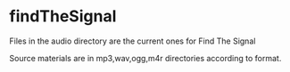 # findTheSignal

Files in the audio directory are the current ones for Find The Signal

Source materials are in mp3,wav,ogg,m4r directories according to format.

